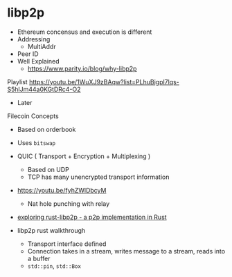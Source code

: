 # libp2p

- Ethereum concensus and execution is different
- Addressing
    - MultiAddr
- Peer ID
- Well Explained
    - https://www.parity.io/blog/why-libp2p

Playlist
https://youtu.be/1WuXJ9zBAqw?list=PLhuBigpl7lqs-S5hlJm44a0KGtDRc4-O2
- Later

Filecoin Concepts
- Based on orderbook
- Uses `bitswap`
- QUIC ( Transport + Encryption + Multiplexing ) 
    - Based on UDP
    - TCP has many unencrypted transport information

- https://youtu.be/fyhZWlDbcyM
    - Nat hole punching with relay

- [exploring rust-libp2p - a p2p implementation in Rust](https://youtu.be/bz4Y_HwyEqM)

- libp2p rust walkthrough
    - Transport interface defined
    - Connection takes in a stream, writes message to a stream, reads into a buffer
    - `std::pin`, `std::Box`